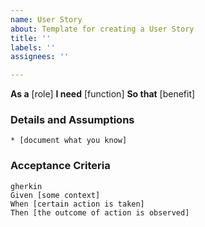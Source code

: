 ```yaml
---
name: User Story
about: Template for creating a User Story
title: ''
labels: ''
assignees: ''

---
```


**As a** [role]
**I need** [function]
**So that** [benefit]

### Details and Assumptions
    * [document what you know]

### Acceptance Criteria
    gherkin
    Given [some context]
    When [certain action is taken]
    Then [the outcome of action is observed]

